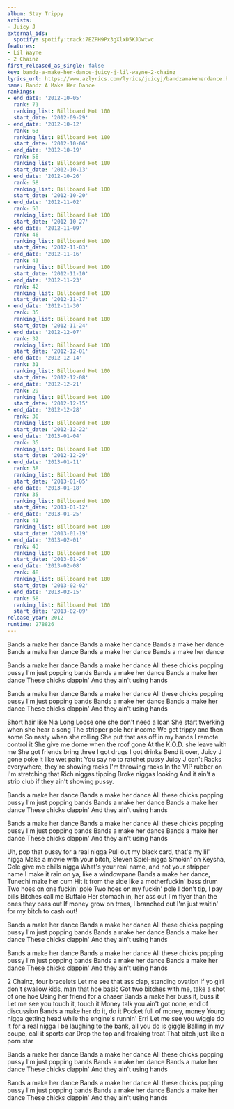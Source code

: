 ```yaml
---
album: Stay Trippy
artists:
- Juicy J
external_ids:
  spotify: spotify:track:7EZPH9Px3gXlxD5KJDwtwc
features:
- Lil Wayne
- 2 Chainz
first_released_as_single: false
key: bandz-a-make-her-dance-juicy-j-lil-wayne-2-chainz
lyrics_url: https://www.azlyrics.com/lyrics/juicyj/bandzamakeherdance.html
name: Bandz A Make Her Dance
rankings:
- end_date: '2012-10-05'
  rank: 71
  ranking_list: Billboard Hot 100
  start_date: '2012-09-29'
- end_date: '2012-10-12'
  rank: 63
  ranking_list: Billboard Hot 100
  start_date: '2012-10-06'
- end_date: '2012-10-19'
  rank: 58
  ranking_list: Billboard Hot 100
  start_date: '2012-10-13'
- end_date: '2012-10-26'
  rank: 58
  ranking_list: Billboard Hot 100
  start_date: '2012-10-20'
- end_date: '2012-11-02'
  rank: 53
  ranking_list: Billboard Hot 100
  start_date: '2012-10-27'
- end_date: '2012-11-09'
  rank: 46
  ranking_list: Billboard Hot 100
  start_date: '2012-11-03'
- end_date: '2012-11-16'
  rank: 43
  ranking_list: Billboard Hot 100
  start_date: '2012-11-10'
- end_date: '2012-11-23'
  rank: 42
  ranking_list: Billboard Hot 100
  start_date: '2012-11-17'
- end_date: '2012-11-30'
  rank: 35
  ranking_list: Billboard Hot 100
  start_date: '2012-11-24'
- end_date: '2012-12-07'
  rank: 32
  ranking_list: Billboard Hot 100
  start_date: '2012-12-01'
- end_date: '2012-12-14'
  rank: 31
  ranking_list: Billboard Hot 100
  start_date: '2012-12-08'
- end_date: '2012-12-21'
  rank: 29
  ranking_list: Billboard Hot 100
  start_date: '2012-12-15'
- end_date: '2012-12-28'
  rank: 30
  ranking_list: Billboard Hot 100
  start_date: '2012-12-22'
- end_date: '2013-01-04'
  rank: 35
  ranking_list: Billboard Hot 100
  start_date: '2012-12-29'
- end_date: '2013-01-11'
  rank: 38
  ranking_list: Billboard Hot 100
  start_date: '2013-01-05'
- end_date: '2013-01-18'
  rank: 35
  ranking_list: Billboard Hot 100
  start_date: '2013-01-12'
- end_date: '2013-01-25'
  rank: 41
  ranking_list: Billboard Hot 100
  start_date: '2013-01-19'
- end_date: '2013-02-01'
  rank: 43
  ranking_list: Billboard Hot 100
  start_date: '2013-01-26'
- end_date: '2013-02-08'
  rank: 48
  ranking_list: Billboard Hot 100
  start_date: '2013-02-02'
- end_date: '2013-02-15'
  rank: 58
  ranking_list: Billboard Hot 100
  start_date: '2013-02-09'
release_year: 2012
runtime: 278826
---
```

Bands a make her dance
Bands a make her dance
Bands a make her dance
Bands a make her dance
Bands a make her dance
Bands a make her dance


Bands a make her dance
Bands a make her dance
All these chicks popping pussy
I'm just popping bands
Bands a make her dance
Bands a make her dance
These chicks clappin'
And they ain't using hands

Bands a make her dance
Bands a make her dance
All these chicks popping pussy
I'm just popping bands
Bands a make her dance
Bands a make her dance
These chicks clappin'
And they ain't using hands


Short hair like Nia Long
Loose one she don't need a loan
She start twerking when she hear a song
The stripper pole her income
We get trippy and then some
So nasty when she rolling
She put that ass off in my hands
I remote control it
She give me dome when the roof gone
At the K.O.D. she leave with me
She got friends bring three
I got drugs I got drinks
Bend it over, Juicy J gone poke it like wet paint
You say no to ratchet pussy Juicy J can't
Racks everywhere, they're showing racks I'm throwing racks
In the VIP rubber on I'm stretching that
Rich niggas tipping
Broke niggas looking
And it ain't a strip club if they ain't showing pussy.


Bands a make her dance
Bands a make her dance
All these chicks popping pussy
I'm just popping bands
Bands a make her dance
Bands a make her dance
These chicks clappin'
And they ain't using hands

Bands a make her dance
Bands a make her dance
All these chicks popping pussy
I'm just popping bands
Bands a make her dance
Bands a make her dance
These chicks clappin'
And they ain't using hands


Uh, pop that pussy for a real nigga
Pull out my black card, that's my lil' nigga
Make a movie with your bitch, Steven Spiel-nigga
Smokin' on Keysha, Cole give me chills nigga
What's your real name, and not your stripper name
I make it rain on ya, like a windowpane
Bands a make her dance, Tunechi make her cum
Hit it from the side like a motherfuckin' bass drum
Two hoes on one fuckin' pole
Two hoes on my fuckin' pole
I don't tip, I pay bills
Bitches call me Buffalo
Her stomach in, her ass out
I'm flyer than the ones they pass out
If money grow on trees, I branched out
I'm just waitin' for my bitch to cash out!


Bands a make her dance
Bands a make her dance
All these chicks popping pussy
I'm just popping bands
Bands a make her dance
Bands a make her dance
These chicks clappin'
And they ain't using hands

Bands a make her dance
Bands a make her dance
All these chicks popping pussy
I'm just popping bands
Bands a make her dance
Bands a make her dance
These chicks clappin'
And they ain't using hands


2 Chainz, four bracelets
Let me see that ass clap, standing ovation
If yo girl don't swallow kids, man that hoe basic
Got two bitches with me, take a shot of one hoe
Using her friend for a chaser
Bands a make her buss it, buss it
Let me see you touch it, touch it
Money talk you ain't got none, end of discussion
Bands a make her do it, do it
Pocket full of money, money
Young nigga getting head while the engine's runnin'
Err! Let me see you wiggle do it for a real nigga
I be laughing to the bank, all you do is giggle
Balling in my coupe, call it sports car
Drop the top and freaking treat
That bitch just like a porn star


Bands a make her dance
Bands a make her dance
All these chicks popping pussy
I'm just popping bands
Bands a make her dance
Bands a make her dance
These chicks clappin'
And they ain't using hands

Bands a make her dance
Bands a make her dance
All these chicks popping pussy
I'm just popping bands
Bands a make her dance
Bands a make her dance
These chicks clappin'
And they ain't using hands
